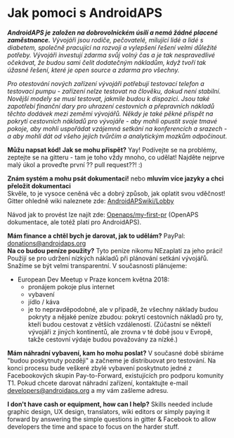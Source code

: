 # Jak pomoci s AndroidAPS

***AndroidAPS je založen na dobrovolnickém úsilí a nemá žádné placené zaměstnance.** Vývojáři jsou rodiče, pečovatelé, milující lidé a lidé s diabetem, společně pracující na rozvoji a vylepšení řešení velmi důležité potřeby. Vývojáři investují zdarma svůj volný čas a je tak nespravedlivé očekávat, že budou sami čelit dodatečným nákladům, když tvoří tak úžasné řešení, které je open source a zdarma pro všechny.*

*Pro otestování nových zařízení vývojáři potřebují testovací telefon a testovací pumpu - zařízení nelze testovat na člověku, dokud není stabilní. Novější modely se musí testovat, jakmile budou k dispozici. Jsou také zapotřebí finanční dary pro uhrazení cestovních a přepravních nákladů těchto dodávek mezi zeměmi vývojářů. Někdy je také pěkné přispět na pokrytí cestovních nákladů pro vývojáře - aby mohli opustit svoje tmavé pokoje, aby mohli uspořádat vzájemná setkání na konferencích a srazech - a aby mohli dát od všeho jejich tvůrčím a analytickým mozkům odpočinout.*

**Můžu napsat kód! Jak se mohu přispět?** Yay! Podívejte se na problémy, zeptejte se na gitteru - tam je toho vždy mnoho, co udělat! Najděte nejprve malý úkol a proveďte první ?? pull request??! :)

**Znám systém a mohu psát dokumentaci!** nebo **mluvím více jazyky a chci přeložit dokumentaci**   
Skvěle, to je vysoce ceněná věc a dobrý způsob, jak oplatit svou vděčnost!   
Gitter ohledně wiki naleznete zde: [AndroidAPSwiki/Lobby](https://gitter.im/AndroidAPSwiki/Lobby)   
  
Návod jak to provést lze najít zde: [Openaps/my-first-pr](https://openaps.readthedocs.io/en/latest/docs/Resources/my-first-pr.html#making-your-first-pr-pull-request) (OpenAPS dokumentace, ale totéž platí pro AndroidAPS).

**Mám finance a chtěl bych je darovat, jak to udělám?** PayPal: donations@androidaps.org   
**Na co budou peníze použity?** Tyto peníze nikomu NEzaplatí za jeho práci! Použijí se pro udržení nízkých nákladů při plánování setkání vývojářů. Snažíme se být velmi transparentní. V současnosti plánujeme:

- European Dev Meetup v Praze koncem května 2018: 
    - pronájem pokoje plus internet
    - vybavení
    - jídlo / káva
    - je to nepravděpodobné, ale v případě, že všechny náklady budou pokryty a nějaké peníze zbudou: pokrytí cestovních nákladů pro ty, kteří budou cestovat z větších vzdáleností. (Zúčastní se někteří vývojáři z jiných kontinentů, ale zrovna v té době jsou v Evropě, takže cestovní výdaje budou považovány za nízké.)

**Mám náhradní vybavení, kam ho mohu poslat?** V současné době sbíráme "budou poskytnuty později" a začneme je distribuovat pro testování. Na konci procesu bude veškeré zbylé vybavení poskytnuto jedné z Facebookových skupin Pay-to-Forward, existujících pro podporu komunity T1. Pokud chcete darovat náhradní zařízení, kontaktujte e-mail developers@androidaps.org a my vám zašleme adresu.

**I don't have cash or equipment, how can I help?** Skills needed include graphic design, UX design, translators, wiki editors or simply paying it forward by answering the simple questions in gitter & Facebook to allow developers the time and space to focus on the harder stuff.